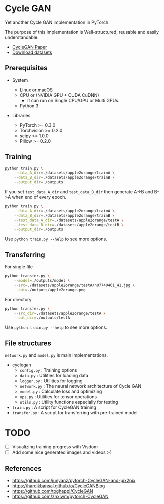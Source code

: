 # Cycle GAN

Yet another Cycle GAN implementation in PyTorch.

The purpose of this implementation is Well-structured, reusable and easily understandable.

- [CycleGAN Paper](https://arxiv.org/pdf/1703.10593.pdf)
- [Download datasets](https://people.eecs.berkeley.edu/~taesung_park/CycleGAN/datasets/)

## Prerequisites

- System
    - Linux or macOS
    - CPU or (NVIDIA GPU + CUDA CuDNN)
        - It can run on Single CPU/GPU or Multi GPUs.
    - Python 3

- Libraries
    - PyTorch >= 0.3.0
    - Torchvision >= 0.2.0
    - scipy >= 1.0.0
    - Pillow >= 0.2.0

## Training

```bash
python train.py \
    --data_A_dir=./datasets/apple2orange/trainA \
    --data_B_dir=./datasets/apple2orange/trainB \
    --output_dir=./outputs
```

If you set `test_data_A_dir` and `test_data_B_dir` then generate A->B and B->A when end of every epoch.

```bash
python train.py \
    --data_A_dir=./datasets/apple2orange/trainA \
    --data_B_dir=./datasets/apple2orange/trainB \
    --test_data_A_dir=./datasets/apple2orange/testA \
    --test_data_B_dir=./datasets/apple2orange/testB \
    --output_dir=./outputs
```

Use `python train.py --help` to see more options.

## Transferring

For single file

```bash
python transfer.py \
    --model=./outputs/model \
    --src=./datasets/apple2orange/testA/n07740461_41.jpg \
    --out=./outputs/apple2orange.png
```

For directory

```bash
python transfer.py \
    --src_dir=./datasets/apple2orange/testA \
    --out_dir=./outputs/testA
```

Use `python train.py --help` to see more options.

## File structures

`network.py` and `model.py` is main implementations.

- cyclegan
    - `config.py` : Training options
    - `data.py` : Utilities for loading data
    - `logger.py` : Utilities for logging
    - `network.py` : The neural network architecture of Cycle GAN
    - `model.py` : Calculate loss and optimizing
    - `ops.py` : Utilities for tensor operations
    - `utils.py` : Utility functions especially for testing
- `train.py` : A script for CycleGAN training
- `transfer.py` : A script for transferring with pre-trained model

# TODO

- [ ] Visualizing training progress with Visdom
- [ ] Add some nice generated images and videos :-)

## References

- https://github.com/junyanz/pytorch-CycleGAN-and-pix2pix
- https://hardikbansal.github.io/CycleGANBlog
- https://github.com/togheppi/CycleGAN
- https://github.com/znxlwm/pytorch-CycleGAN
